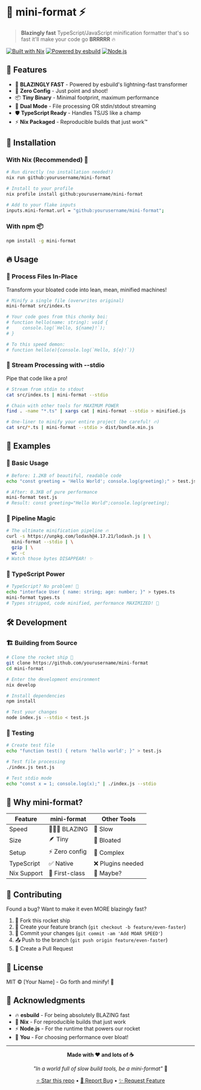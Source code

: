 # 🚀 mini-format ⚡

> **Blazingly fast** TypeScript/JavaScript minification formatter that's so fast it'll make your code go **BRRRRR** 🔥

[![Built with Nix](https://img.shields.io/badge/Built_with-Nix-5277C3.svg?logo=nixos&logoColor=white)](https://nixos.org)
[![Powered by esbuild](https://img.shields.io/badge/Powered_by-esbuild-FFCF00.svg)](https://esbuild.github.io/)
[![Node.js](https://img.shields.io/badge/Node.js-43853D?logo=node.js&logoColor=white)](https://nodejs.org/)

## 🌟 Features

- 🚀 **BLAZINGLY FAST** - Powered by esbuild's lightning-fast transformer
- 🎯 **Zero Config** - Just point and shoot! 
- 📦 **Tiny Binary** - Minimal footprint, maximum performance
- 🔄 **Dual Mode** - File processing OR stdin/stdout streaming
- 🛡️ **TypeScript Ready** - Handles TS/JS like a champ
- ⚡ **Nix Packaged** - Reproducible builds that just work™

## 🚀 Installation

### With Nix (Recommended) 🎯

```bash
# Run directly (no installation needed!)
nix run github:yourusername/mini-format

# Install to your profile
nix profile install github:yourusername/mini-format

# Add to your flake inputs
inputs.mini-format.url = "github:yourusername/mini-format";
```

### With npm 📦

```bash
npm install -g mini-format
```

## 🔥 Usage

### 🎯 Process Files In-Place
Transform your bloated code into lean, mean, minified machines!

```bash
# Minify a single file (overwrites original)
mini-format src/index.ts

# Your code goes from this chonky boi:
# function hello(name: string): void {
#     console.log(`Hello, ${name}!`);
# }

# To this speed demon:
# function hello(e){console.log(`Hello, ${e}!`)}
```

### 🌊 Stream Processing with --stdio
Pipe that code like a pro! 

```bash
# Stream from stdin to stdout
cat src/index.ts | mini-format --stdio

# Chain with other tools for MAXIMUM POWER
find . -name "*.ts" | xargs cat | mini-format --stdio > minified.js

# One-liner to minify your entire project (be careful! 🔥)
cat src/*.ts | mini-format --stdio > dist/bundle.min.js
```

## 🎪 Examples

### 🚀 Basic Usage
```bash
# Before: 1.2KB of beautiful, readable code
echo "const greeting = 'Hello World'; console.log(greeting);" > test.js

# After: 0.3KB of pure performance
mini-format test.js
# Result: const greeting="Hello World";console.log(greeting);
```

### 🌈 Pipeline Magic
```bash
# The ultimate minification pipeline 🔥
curl -s https://unpkg.com/lodash@4.17.21/lodash.js | \
  mini-format --stdio | \
  gzip | \
  wc -c
# Watch those bytes DISAPPEAR! ✨
```

### 🎯 TypeScript Power
```bash
# TypeScript? No problem! 💪
echo "interface User { name: string; age: number; }" > types.ts
mini-format types.ts
# Types stripped, code minified, performance MAXIMIZED! 🚀
```

## 🛠️ Development

### 🏗️ Building from Source
```bash
# Clone the rocket ship 🚀
git clone https://github.com/yourusername/mini-format
cd mini-format

# Enter the development environment
nix develop

# Install dependencies
npm install

# Test your changes
node index.js --stdio < test.js
```

### 🧪 Testing
```bash
# Create test file
echo "function test() { return 'hello world'; }" > test.js

# Test file processing
./index.js test.js

# Test stdio mode
echo "const x = 1; console.log(x);" | ./index.js --stdio
```

## 🎨 Why mini-format?

| Feature | mini-format | Other Tools |
|---------|-------------|-------------|
| Speed | 🚀🚀🚀 BLAZING | 🐌 Slow |
| Size | 🪶 Tiny | 🐘 Bloated |
| Setup | ⚡ Zero config | 🔧 Complex |
| TypeScript | ✅ Native | ❌ Plugins needed |
| Nix Support | 🎯 First-class | 🤷 Maybe? |

## 🤝 Contributing

Found a bug? Want to make it even MORE blazingly fast? 

1. 🍴 Fork this rocket ship
2. 🌟 Create your feature branch (`git checkout -b feature/even-faster`)
3. 🚀 Commit your changes (`git commit -am 'Add MOAR SPEED'`)
4. 📤 Push to the branch (`git push origin feature/even-faster`)
5. 🎉 Create a Pull Request

## 📜 License

MIT © [Your Name] - Go forth and minify! 🚀

## 🙏 Acknowledgments

- 🔥 **esbuild** - For being absolutely BLAZING fast
- 🎯 **Nix** - For reproducible builds that just work
- ⚡ **Node.js** - For the runtime that powers our rocket
- 🚀 **You** - For choosing performance over bloat!

---

<div align="center">

**Made with ❤️ and lots of ☕**

*"In a world full of slow build tools, be a mini-format"* 🚀

[⭐ Star this repo](https://github.com/yourusername/mini-format) • [🐛 Report Bug](https://github.com/yourusername/mini-format/issues) • [✨ Request Feature](https://github.com/yourusername/mini-format/issues)

</div>
